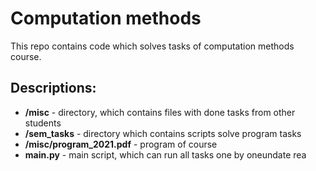 # Computation methods

This repo contains code which solves tasks of computation methods course.

## Descriptions:
* **/misc** - directory, which contains files with done tasks from other students
* **/sem_tasks** - directory which contains scripts solve program tasks
* **/misc/program_2021.pdf** - program of course
* **main.py** - main script, which can run all tasks one by oneundate rea